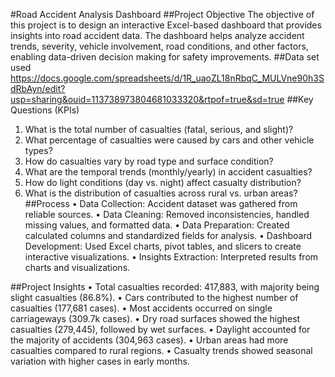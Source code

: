 #Road Accident Analysis Dashboard
##Project Objective
The objective of this project is to design an interactive Excel-based dashboard that provides insights into road accident data. The dashboard helps analyze accident trends, severity, vehicle involvement, road conditions, and other factors, enabling data-driven decision making for safety improvements.
##Data set used 
https://docs.google.com/spreadsheets/d/1R_uaoZL18nRbqC_MULVne90h3SdRbAyn/edit?usp=sharing&ouid=113738973804681033320&rtpof=true&sd=true
##Key Questions (KPIs)
1.	What is the total number of casualties (fatal, serious, and slight)?
2.	What percentage of casualties were caused by cars and other vehicle types?
3.	How do casualties vary by road type and surface condition?
4.	What are the temporal trends (monthly/yearly) in accident casualties?
5.	How do light conditions (day vs. night) affect casualty distribution?
6.	What is the distribution of casualties across rural vs. urban areas?
##Process
•	Data Collection: Accident dataset was gathered from reliable sources.
•	Data Cleaning: Removed inconsistencies, handled missing values, and formatted data.
•	Data Preparation: Created calculated columns and standardized fields for analysis.
•	Dashboard Development: Used Excel charts, pivot tables, and slicers to create interactive visualizations.
•	Insights Extraction: Interpreted results from charts and visualizations.
 
##Project Insights
•	Total casualties recorded: 417,883, with majority being slight casualties (86.8%).
•	Cars contributed to the highest number of casualties (177,681 cases).
•	Most accidents occurred on single carriageways (309.7k cases).
•	Dry road surfaces showed the highest casualties (279,445), followed by wet surfaces.
•	Daylight accounted for the majority of accidents (304,963 cases).
•	Urban areas had more casualties compared to rural regions.
•	Casualty trends showed seasonal variation with higher cases in early months.




